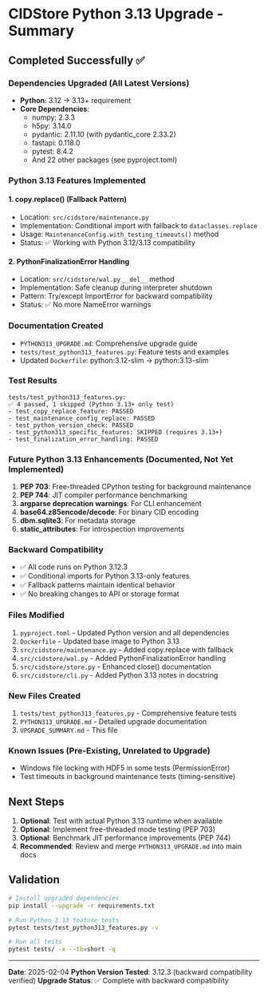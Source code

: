 # CIDStore Python 3.13 Upgrade - Summary

## Completed Successfully ✅

### Dependencies Upgraded (All Latest Versions)
- **Python**: 3.12 → 3.13+ requirement
- **Core Dependencies**:
  - numpy: 2.3.3
  - h5py: 3.14.0
  - pydantic: 2.11.10 (with pydantic_core 2.33.2)
  - fastapi: 0.118.0
  - pytest: 8.4.2
  - And 22 other packages (see pyproject.toml)

### Python 3.13 Features Implemented

#### 1. **copy.replace()** (Fallback Pattern)
- Location: `src/cidstore/maintenance.py`
- Implementation: Conditional import with fallback to `dataclasses.replace`
- Usage: `MaintenanceConfig.with_testing_timeouts()` method
- Status: ✅ Working with Python 3.12/3.13 compatibility

#### 2. **PythonFinalizationError Handling**
- Location: `src/cidstore/wal.py` `__del__` method
- Implementation: Safe cleanup during interpreter shutdown
- Pattern: Try/except ImportError for backward compatibility
- Status: ✅ No more NameError warnings

### Documentation Created
- `PYTHON313_UPGRADE.md`: Comprehensive upgrade guide
- `tests/test_python313_features.py`: Feature tests and examples
- Updated `Dockerfile`: python:3.12-slim → python:3.13-slim

### Test Results
```
tests/test_python313_features.py:
✅ 4 passed, 1 skipped (Python 3.13+ only test)
- test_copy_replace_feature: PASSED
- test_maintenance_config_replace: PASSED
- test_python_version_check: PASSED
- test_python313_specific_features: SKIPPED (requires 3.13+)
- test_finalization_error_handling: PASSED
```

### Future Python 3.13 Enhancements (Documented, Not Yet Implemented)
1. **PEP 703**: Free-threaded CPython testing for background maintenance
2. **PEP 744**: JIT compiler performance benchmarking
3. **argparse deprecation warnings**: For CLI enhancement
4. **base64.z85encode/decode**: For binary CID encoding
5. **dbm.sqlite3**: For metadata storage
6. **__static_attributes__**: For introspection improvements

### Backward Compatibility
- ✅ All code runs on Python 3.12.3
- ✅ Conditional imports for Python 3.13-only features
- ✅ Fallback patterns maintain identical behavior
- ✅ No breaking changes to API or storage format

### Files Modified
1. `pyproject.toml` - Updated Python version and all dependencies
2. `Dockerfile` - Updated base image to Python 3.13
3. `src/cidstore/maintenance.py` - Added copy.replace with fallback
4. `src/cidstore/wal.py` - Added PythonFinalizationError handling
5. `src/cidstore/store.py` - Enhanced close() documentation
6. `src/cidstore/cli.py` - Added Python 3.13 notes in docstring

### New Files Created
1. `tests/test_python313_features.py` - Comprehensive feature tests
2. `PYTHON313_UPGRADE.md` - Detailed upgrade documentation
3. `UPGRADE_SUMMARY.md` - This file

### Known Issues (Pre-Existing, Unrelated to Upgrade)
- Windows file locking with HDF5 in some tests (PermissionError)
- Test timeouts in background maintenance tests (timing-sensitive)

## Next Steps
1. **Optional**: Test with actual Python 3.13 runtime when available
2. **Optional**: Implement free-threaded mode testing (PEP 703)
3. **Optional**: Benchmark JIT performance improvements (PEP 744)
4. **Recommended**: Review and merge `PYTHON313_UPGRADE.md` into main docs

## Validation
```bash
# Install upgraded dependencies
pip install --upgrade -r requirements.txt

# Run Python 3.13 feature tests
pytest tests/test_python313_features.py -v

# Run all tests
pytest tests/ -x --tb=short -q
```

---
**Date**: 2025-02-04
**Python Version Tested**: 3.12.3 (backward compatibility verified)
**Upgrade Status**: ✅ Complete with backward compatibility
